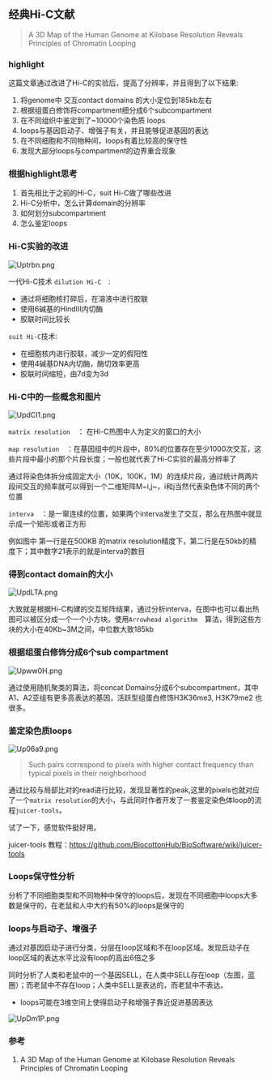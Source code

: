 ## 经典Hi-C文献

>  A 3D Map of the Human Genome at Kilobase Resolution Reveals Principles of Chromatin Looping  

### highlight

这篇文章通过改进了Hi-C的实验后，提高了分辨率，并且得到了以下结果:

1. 将genome中 交互contact domains 的大小定位到185kb左右
2. 根据组蛋白修饰将compartment细分成6个subcompartment
3. 在不同组织中鉴定到了~10000个染色质 loops
4. loops与基因启动子、增强子有关，并且能够促进基因的表达
5. 在不同细胞和不同物种间，loops有着比较高的保守性
6. 发现大部分loops与compartment的边界重合现象

### 根据highlight思考

1. 首先相比于之前的Hi-C，suit Hi-C做了哪些改进
2. Hi-C分析中，怎么计算domain的分辨率
3. 如何划分subcompartment
4. 怎么鉴定loops

### Hi-C实验的改进

![Uptrbn.png](C:\Users\PC\Pictures\郁金香\Uptrbn.png)

一代Hi-C技术 `dilution Hi-C  `:

+ 通过将细胞核打碎后，在溶液中进行胶联
+ 使用6碱基的HindIII内切酶
+ 胶联时间比较长

`suit Hi-C`技术:

+ 在细胞核内进行胶联，减少一定的假阳性
+ 使用4碱基DNA内切酶，酶切效率更高
+ 胶联时间缩短，由7d变为3d

### Hi-C中的一些概念和图片

![UpdCI1.png](https://s1.ax1x.com/2020/07/05/UpdCI1.png)

`matrix resolution  `： 在Hi-C热图中人为定义的窗口的大小

`map resolution  `：在基因组中的片段中，80%的位置存在至少1000次交互，这些片段中最小的那个片段长度；一般也就代表了Hi-C实验的最高分辨率了

通过将染色体拆分成固定大小（10K，100K，1M）的连续片段，通过统计两两片段间交互的频率就可以得到一个二维矩阵M~i,j~，i和j当然代表染色体不同的两个位置

`interva  `：是一窜连续的位置，如果两个interva发生了交互，那么在热图中就显示成一个矩形或者正方形

例如图中 第一行是在500KB 的matrix resolution精度下，第二行是在50kb的精度下；其中数字21表示的就是interva的数目

### 得到contact domain的大小

![UpdLTA.png](https://s1.ax1x.com/2020/07/05/UpdLTA.png)

大致就是根据Hi-C构建的交互矩阵结果，通过分析interva，在图中也可以看出热图可以被区分成一个一个小方块。使用`Arrowhead algorithm  `算法，得到这些方块的大小在40Kb~3M之间，中位数大致185kb

### 根据组蛋白修饰分成6个sub compartment

![Upww0H.png](https://s1.ax1x.com/2020/07/05/Upww0H.png)



通过使用随机聚类的算法，将concat Domains分成6个subcompartment，其中A1、A2亚组有更多高表达的基因，活跃型组蛋白修饰H3K36me3, H3K79me2 也很多。

### 鉴定染色质loops

![Up06a9.png](https://s1.ax1x.com/2020/07/05/Up06a9.png)

>Such pairs correspond to pixels with higher contact frequency than typical pixels in their neighborhood  

通过比较与局部比对的read进行比较，发现显著性的peak,这里的pixels也就对应了一个`matrix resolution`的大小，与此同时作者开发了一套鉴定染色体loop的流程`juicer-tools`。

试了一下，感觉软件挺好用。

juicer-tools 教程：https://github.com/BiocottonHub/BioSoftware/wiki/juicer-tools

### Loops保守性分析

分析了不同细胞类型和不同物种中保守的loops后，发现在不同细胞中loops大多数是保守的，在老鼠和人中大约有50%的loops是保守的

### loops与启动子、增强子

通过对基因启动子进行分类，分层在loop区域和不在loop区域。发现启动子在loop区域的表达水平比没有loop的高出6倍之多

同时分析了人类和老鼠中的一个基因SELL，在人类中SELL存在loop（左图，蓝圈）；而老鼠中不存在loop；人类中SELL是表达的，而老鼠中不表达。

+ loops可能在3维空间上使得启动子和增强子靠近促进基因表达

![UpDm1P.png](https://s1.ax1x.com/2020/07/05/UpDm1P.png)

### 参考

1. A 3D Map of the Human Genome at Kilobase Resolution Reveals Principles of Chromatin Looping  